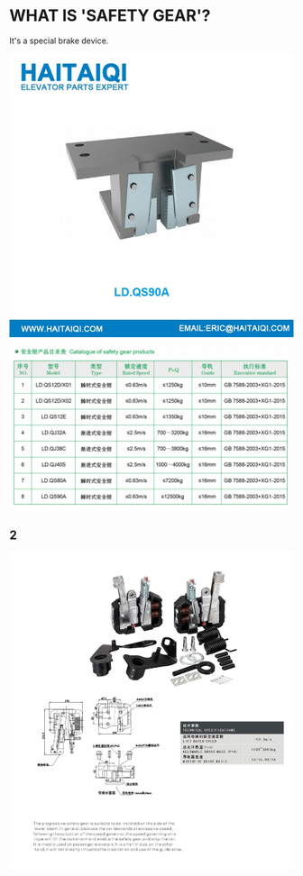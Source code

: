 # WHAT IS 'SAFETY GEAR'?

It's a special brake device.

![2025-05-13 10:07:36](image.png)


![2025-05-13 10:07:45](image-1.png)

## 2
![2025-05-13 10:08:17](image-2.png)